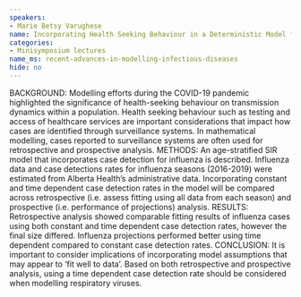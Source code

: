 ```yaml
---
speakers:
- Marie Betsy Varughese
name: Incorporating Health Seeking Behaviour in a Deterministic Model for Influenza
categories:
- Minisymposium lectures
name_ms: recent-advances-in-modelling-infectious-diseases
hide: no
---
```

BACKGROUND: Modelling efforts during the COVID-19 pandemic highlighted the significance of health-seeking behaviour on transmission dynamics within a population. Health seeking behaviour such as testing and access of healthcare services are important considerations that impact how cases are identified through surveillance systems. In mathematical modelling, cases reported to surveillance systems are often used for retrospective and prospective analysis. METHODS: An age-stratified SIR model that incorporates case detection for influenza is described. Influenza data and case detections rates for influenza seasons (2016-2019) were estimated from Alberta Health’s administrative data. Incorporating constant and time dependent case detection rates in the model will be compared across retrospective (i.e. assess fitting using all data from each season) and prospective (i.e. performance of projections) analysis. RESULTS: Retrospective analysis showed comparable fitting results of influenza cases using both constant and time dependent case detection rates, however the final size differed. Influenza projections performed better using time dependent compared to constant case detection rates. CONCLUSION: It is important to consider implications of incorporating model assumptions that may appear to ‘fit well to data’. Based on both retrospective and prospective analysis, using a time dependent case detection rate should be considered when modelling respiratory viruses.


